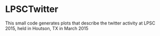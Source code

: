 # LPSCTwitter
This small code generates plots that describe the twitter activity at LPSC 2015, held in Houtson, TX in March 2015
